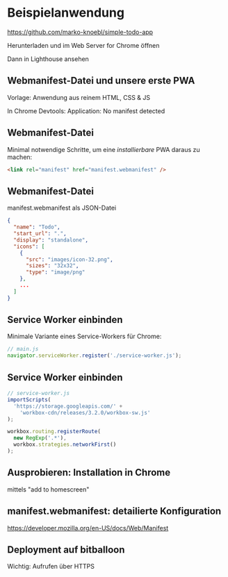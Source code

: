 # Beispielanwendung

https://github.com/marko-knoebl/simple-todo-app

Herunterladen und im Web Server for Chrome öffnen

Dann in Lighthouse ansehen

## Webmanifest-Datei und unsere erste PWA

Vorlage: Anwendung aus reinem HTML, CSS & JS

In Chrome Devtools: Application: No manifest detected

## Webmanifest-Datei

Minimal notwendige Schritte, um eine _installierbare_ PWA daraus zu machen:

```html
<link rel="manifest" href="manifest.webmanifest" />
```

## Webmanifest-Datei

manifest.webmanifest als JSON-Datei

```json
{
  "name": "Todo",
  "start_url": ".",
  "display": "standalone",
  "icons": [
    {
      "src": "images/icon-32.png",
      "sizes": "32x32",
      "type": "image/png"
    },
    ...
  ]
}
```

## Service Worker einbinden

Minimale Variante eines Service-Workers für Chrome:

```js
// main.js
navigator.serviceWorker.register('./service-worker.js');
```

## Service Worker einbinden

```js
// service-worker.js
importScripts(
  'https://storage.googleapis.com/' +
    'workbox-cdn/releases/3.2.0/workbox-sw.js'
);

workbox.routing.registerRoute(
  new RegExp('.*'),
  workbox.strategies.networkFirst()
);
```

## Ausprobieren: Installation in Chrome

mittels "add to homescreen"

<!-- neuen Report generieren mittels Lighthouse (55%) -->

## manifest.webmanifest: detailierte Konfiguration

https://developer.mozilla.org/en-US/docs/Web/Manifest

<!--

von hier einbinden:
https://developer.mozilla.org/en-US/docs/Web/Manifest

- name, short_name
- description: "Manage your todos"
- display: fullscreen / standalone / minimal-ui / browser
  - funktioniert im Chrome-Testserver nicht - erst beim richtigen deployen: standalone funktioniert
- orientation:

  - any
  - natural
  - landscape
    - landscape-primary
    - landscape-secondary
  - portrait
    - portrait-primary
    - portrait-secondary

- theme_color
  gleiche Farbe angebien wie unter:
  `<meta name="theme-color" content="...">`
- background_color: "#eeeeee"
- icons: zB im menü, im splash-screen

Lighthouse: 73%

[\* deployen auf bitballoon

- Seite aufrufen und auf https wechseln]
- lighthouse

-->

## Deployment auf bitballoon

Wichtig: Aufrufen über HTTPS
